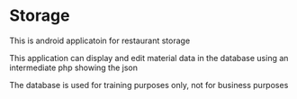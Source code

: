 # Storage

This is android applicatoin for restaurant storage

This application can display and edit material data in the database using an intermediate php showing the json

The database is used for training purposes only, not for business purposes
